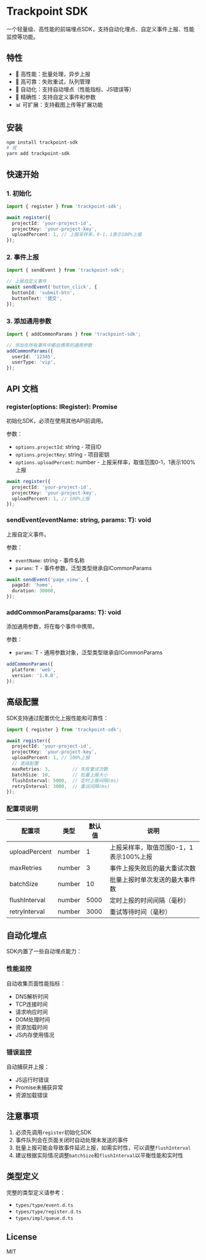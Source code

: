 # Trackpoint SDK

一个轻量级、高性能的前端埋点SDK，支持自动化埋点、自定义事件上报、性能监控等功能。

## 特性

- 🚀 高性能：批量处理，异步上报
- 💪 高可靠：失败重试，队列管理
- 🔄 自动化：支持自动埋点（性能指标、JS错误等）
- 🎯 精确性：支持自定义事件和参数
- 📊 可扩展：支持截图上传等扩展功能

## 安装

```bash
npm install trackpoint-sdk
# 或
yarn add trackpoint-sdk
```

## 快速开始

### 1. 初始化

```typescript
import { register } from 'trackpoint-sdk';

await register({
  projectId: 'your-project-id',
  projectKey: 'your-project-key',
  uploadPercent: 1, // 上报采样率，0-1，1表示100%上报
});
```

### 2. 事件上报

```typescript
import { sendEvent } from 'trackpoint-sdk';

// 上报自定义事件
await sendEvent('button_click', {
  buttonId: 'submit-btn',
  buttonText: '提交',
});
```

### 3. 添加通用参数

```typescript
import { addCommonParams } from 'trackpoint-sdk';

// 添加在所有事件中都会携带的通用参数
addCommonParams({
  userId: '12345',
  userType: 'vip',
});
```

## API 文档

### register(options: IRegister): Promise<void>

初始化SDK，必须在使用其他API前调用。

参数：
- `options.projectId`: string - 项目ID
- `options.projectKey`: string - 项目密钥
- `options.uploadPercent`: number - 上报采样率，取值范围0-1，1表示100%上报

```typescript
await register({
  projectId: 'your-project-id',
  projectKey: 'your-project-key',
  uploadPercent: 1, // 100%上报
});
```

### sendEvent<T>(eventName: string, params: T): void

上报自定义事件。

参数：
- `eventName`: string - 事件名称
- `params`: T - 事件参数，泛型类型继承自ICommonParams

```typescript
await sendEvent('page_view', {
  pageId: 'home',
  duration: 30000,
});
```

### addCommonParams<T>(params: T): void

添加通用参数，将在每个事件中携带。

参数：
- `params`: T - 通用参数对象，泛型类型继承自ICommonParams

```typescript
addCommonParams({
  platform: 'web',
  version: '1.0.0',
});
```

## 高级配置

SDK支持通过配置优化上报性能和可靠性：

```typescript
import { register } from 'trackpoint-sdk';

await register({
  projectId: 'your-project-id',
  projectKey: 'your-project-key',
  uploadPercent: 1, // 100%上报
  // 高级配置
  maxRetries: 3,        // 失败重试次数
  batchSize: 10,        // 批量上报大小
  flushInterval: 5000,  // 定时上报间隔(ms)
  retryInterval: 3000,  // 重试间隔(ms)
});
```

### 配置项说明

| 配置项 | 类型 | 默认值 | 说明 |
|--------|------|--------|------|
| uploadPercent | number | 1 | 上报采样率，取值范围0-1，1表示100%上报 |
| maxRetries | number | 3 | 事件上报失败后的最大重试次数 |
| batchSize | number | 10 | 批量上报时单次发送的最大事件数 |
| flushInterval | number | 5000 | 定时上报的时间间隔（毫秒） |
| retryInterval | number | 3000 | 重试等待时间（毫秒） |

## 自动化埋点

SDK内置了一些自动埋点能力：

### 性能监控

自动收集页面性能指标：
- DNS解析时间
- TCP连接时间
- 请求响应时间
- DOM处理时间
- 资源加载时间
- JS内存使用情况

### 错误监控

自动捕获并上报：
- JS运行时错误
- Promise未捕获异常
- 资源加载错误

## 注意事项

1. 必须先调用`register`初始化SDK
2. 事件队列会在页面关闭时自动处理未发送的事件
3. 批量上报可能会导致事件延迟上报，如需实时性，可以调整`flushInterval`
4. 建议根据实际情况调整`batchSize`和`flushInterval`以平衡性能和实时性

## 类型定义

完整的类型定义请参考：
- `types/type/event.d.ts`
- `types/type/register.d.ts`
- `types/impl/queue.d.ts`

## License

MIT